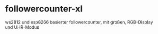 # followercounter-xl

ws2812 und esp8266 basierter followercounter, mit großen, RGB-Display und UHR-Modus
